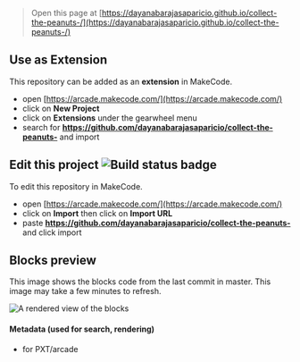  


> Open this page at [https://dayanabarajasaparicio.github.io/collect-the-peanuts-/](https://dayanabarajasaparicio.github.io/collect-the-peanuts-/)

## Use as Extension

This repository can be added as an **extension** in MakeCode.

* open [https://arcade.makecode.com/](https://arcade.makecode.com/)
* click on **New Project**
* click on **Extensions** under the gearwheel menu
* search for **https://github.com/dayanabarajasaparicio/collect-the-peanuts-** and import

## Edit this project ![Build status badge](https://github.com/dayanabarajasaparicio/collect-the-peanuts-/workflows/MakeCode/badge.svg)

To edit this repository in MakeCode.

* open [https://arcade.makecode.com/](https://arcade.makecode.com/)
* click on **Import** then click on **Import URL**
* paste **https://github.com/dayanabarajasaparicio/collect-the-peanuts-** and click import

## Blocks preview

This image shows the blocks code from the last commit in master.
This image may take a few minutes to refresh.

![A rendered view of the blocks](https://github.com/dayanabarajasaparicio/collect-the-peanuts-/raw/master/.github/makecode/blocks.png)

#### Metadata (used for search, rendering)

* for PXT/arcade
<script src="https://makecode.com/gh-pages-embed.js"></script><script>makeCodeRender("{{ site.makecode.home_url }}", "{{ site.github.owner_name }}/{{ site.github.repository_name }}");</script>
